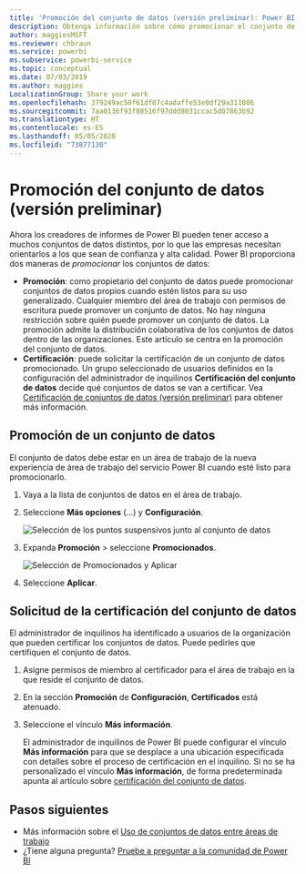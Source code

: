 ```yaml
---
title: 'Promoción del conjunto de datos (versión preliminar): Power BI'
description: Obtenga información sobre cómo promocionar el conjunto de datos, para guiar a los usuarios empresariales a conjuntos de datos de confianza y de alta calidad.
author: maggiesMSFT
ms.reviewer: chbraun
ms.service: powerbi
ms.subservice: powerbi-service
ms.topic: conceptual
ms.date: 07/03/2019
ms.author: maggies
LocalizationGroup: Share your work
ms.openlocfilehash: 379249ac50f61df07c4adaffe53e0df29a311086
ms.sourcegitcommit: 7aa0136f93f88516f97ddd8031ccac5d07863b92
ms.translationtype: HT
ms.contentlocale: es-ES
ms.lasthandoff: 05/05/2020
ms.locfileid: "73877130"
---
```

# <a name="promote-your-dataset-preview"></a>Promoción del conjunto de datos (versión preliminar)

Ahora los creadores de informes de Power BI pueden tener acceso a muchos conjuntos de datos distintos, por lo que las empresas necesitan orientarlos a los que sean de confianza y alta calidad. Power BI proporciona dos maneras de *promocionar* los conjuntos de datos:

- **Promoción**: como propietario del conjunto de datos puede promocionar conjuntos de datos propios cuando estén listos para su uso generalizado. Cualquier miembro del área de trabajo con permisos de escritura puede promover un conjunto de datos. No hay ninguna restricción sobre quién puede promover un conjunto de datos. La promoción admite la distribución colaborativa de los conjuntos de datos dentro de las organizaciones. Este artículo se centra en la promoción del conjunto de datos.
- **Certificación**: puede solicitar la certificación de un conjunto de datos promocionado. Un grupo seleccionado de usuarios definidos en la configuración del administrador de inquilinos **Certificación del conjunto de datos** decide qué conjuntos de datos se van a certificar. Vea [Certificación de conjuntos de datos (versión preliminar)](service-datasets-certify.md) para obtener más información.

## <a name="promote-a-dataset"></a>Promoción de un conjunto de datos

El conjunto de datos debe estar en un área de trabajo de la nueva experiencia de área de trabajo del servicio Power BI cuando esté listo para promocionarlo.

1. Vaya a la lista de conjuntos de datos en el área de trabajo.
 
1. Seleccione **Más opciones** (...) y **Configuración**.

    ![Selección de los puntos suspensivos junto al conjunto de datos](media/service-datasets-certify-promote/power-bi-dataset-settings.png)

1. Expanda **Promoción** > seleccione **Promocionados**.

    ![Selección de Promocionados y Aplicar](media/service-datasets-certify-promote/power-bi-dataset-promoted-endorsement.png)

1. Seleccione **Aplicar**.

## <a name="request-dataset-certification"></a>Solicitud de la certificación del conjunto de datos

El administrador de inquilinos ha identificado a usuarios de la organización que pueden certificar los conjuntos de datos. Puede pedirles que certifiquen el conjunto de datos.

1. Asigne permisos de miembro al certificador para el área de trabajo en la que reside el conjunto de datos.

1. En la sección **Promoción** de **Configuración**, **Certificados** está atenuado.

1. Seleccione el vínculo **Más información**.

    El administrador de inquilinos de Power BI puede configurar el vínculo **Más información** para que se desplace a una ubicación especificada con detalles sobre el proceso de certificación en el inquilino.   Si no se ha personalizado el vínculo **Más información**, de forma predeterminada apunta al artículo sobre [certificación del conjunto de datos](service-datasets-certify.md).

## <a name="next-steps"></a>Pasos siguientes

* Más información sobre el [Uso de conjuntos de datos entre áreas de trabajo](service-datasets-across-workspaces.md)
* ¿Tiene alguna pregunta? [Pruebe a preguntar a la comunidad de Power BI](https://community.powerbi.com/)
